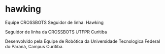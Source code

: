# hawking
Equipe CROSSBOTS
Seguidor de linha: Hawking

Seguidor de linha da CROSSBOTS UTFPR Curitiba

Desenvolvido pela Equipe de Robótica da Universidade Tecnologica Federal do Paraná, Campus Curitiba.
